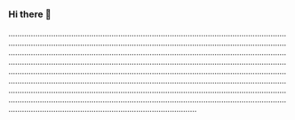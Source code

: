 ### Hi there 👋

....................................................................................................................................................................................................................................................................................................................................................................................................................................................................................................................................................................................................................................................................................................................................................................................................................................................................................................................................................................................................................................................................................................................